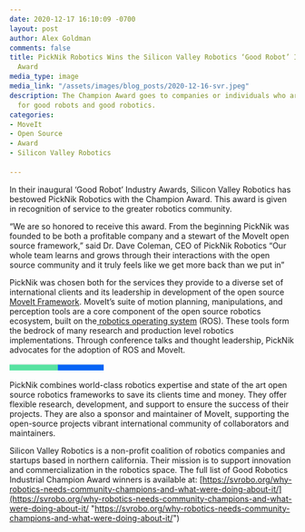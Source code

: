 ```yaml
---
date: 2020-12-17 16:10:09 -0700
layout: post
author: Alex Goldman
comments: false
title: PickNik Robotics Wins the Silicon Valley Robotics ‘Good Robot’ Industry Champion
  Award
media_type: image
media_link: "/assets/images/blog_posts/2020-12-16-svr.jpeg"
description: The Champion Award goes to companies or individuals who are global champions
  for good robots and good robotics.
categories:
- MoveIt
- Open Source
- Award
- Silicon Valley Robotics

---
```

In their inaugural ‘Good Robot’ Industry Awards, Silicon Valley Robotics has bestowed PickNik Robotics with the Champion Award. This award is given in recognition of service to the greater robotics community.

“We are so honored to receive this award. From the beginning PickNik was founded to be both a profitable company and a stewart of the MoveIt open source framework,” said Dr. Dave Coleman, CEO of PickNik Robotics “Our whole team learns and grows through their interactions with the open source community and it truly feels like we get more back than we put in”

PickNik was chosen both for the services they provide to a diverse set of international clients and its leadership in development of the open source [MoveIt Framework](https://picknik.ai/moveit/ "https://picknik.ai/moveit/"). MoveIt’s suite of motion planning, manipulations, and perception tools are a core component of the open source robotics ecosystem, built on the[ robotics operating system](https://picknik.ai/ros/ "https://picknik.ai/ros/") (ROS). These tools form the bedrock of many research and production level robotics implementations. Through conference talks and thought leadership, PickNik advocates for the adoption of ROS and MoveIt.

![](/assets/images/blog_posts/mark_moll_join_picknik/line.png)

PickNik combines world-class robotics expertise and state of the art open source robotics frameworks to save its clients time and money. They offer flexible research, development, and support to ensure the success of their projects. They are also a sponsor and maintainer of MoveIt, supporting the open-source projects vibrant international community of collaborators and maintainers.

Silicon Valley Robotics is a non-profit coalition of robotics companies and startups based in northern california. Their mission is to support innovation and commercialization in the robotics space. The full list of Good Robotics Industrial Champion Award winners is available at: [https://svrobo.org/why-robotics-needs-community-champions-and-what-were-doing-about-it/](https://svrobo.org/why-robotics-needs-community-champions-and-what-were-doing-about-it/ "https://svrobo.org/why-robotics-needs-community-champions-and-what-were-doing-about-it/")